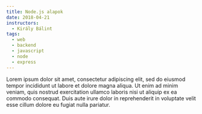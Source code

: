 ```yaml
---
title: Node.js alapok
date: 2018-04-21
instructors:
  - Király Bálint
tags:
  - web
  - backend
  - javascript
  - node
  - express
---
```


Lorem ipsum dolor sit amet, consectetur adipiscing elit, sed do eiusmod tempor incididunt ut labore et dolore magna aliqua. Ut enim ad minim veniam, quis nostrud exercitation ullamco laboris nisi ut aliquip ex ea commodo consequat. Duis aute irure dolor in reprehenderit in voluptate velit esse cillum dolore eu fugiat nulla pariatur.
